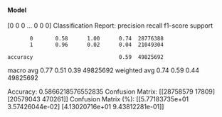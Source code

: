 #### Model
[0 0 0 ... 0 0 0]
Classification Report:
              precision    recall  f1-score   support

           0       0.58      1.00      0.74  28776388
           1       0.96      0.02      0.04  21049304

    accuracy                           0.59  49825692
   macro avg       0.77      0.51      0.39  49825692
weighted avg       0.74      0.59      0.44  49825692

Accuracy: 0.5866218576552835
Confusion Matrix:
[[28758579    17809]
 [20579043   470261]]
Confusion Matrix (%):
[[5.77183735e+01 3.57426044e-02]
 [4.13020716e+01 9.43812281e-01]]

